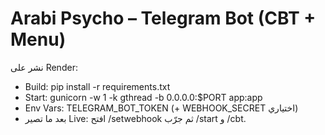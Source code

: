 # Arabi Psycho – Telegram Bot (CBT + Menu)

نشر على Render:
- Build: pip install -r requirements.txt
- Start: gunicorn -w 1 -k gthread -b 0.0.0.0:$PORT app:app
- Env Vars: TELEGRAM_BOT_TOKEN (+ WEBHOOK_SECRET اختياري)
- بعد ما تصير Live: افتح /setwebhook ثم جرّب /start و /cbt.
